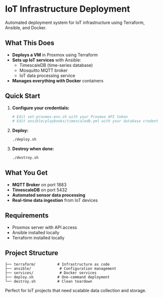 # IoT Infrastructure Deployment

Automated deployment system for IoT infrastructure using Terraform, Ansible, and Docker.

## What This Does

- **Deploys a VM** in Proxmox using Terraform
- **Sets up IoT services** with Ansible:
  - TimescaleDB (time-series database)
  - Mosquitto MQTT broker
  - IoT data processing service
- **Manages everything with Docker** containers

## Quick Start

1. **Configure your credentials:**
   ```bash
   # Edit set-proxmox-env.sh with your Proxmox API token
   # Edit ansible/playbooks/timescaledb.yml with your database credentials
   ```

2. **Deploy:**
   ```bash
   ./deploy.sh
   ```

3. **Destroy when done:**
   ```bash
   ./destroy.sh
   ```

## What You Get

- **MQTT Broker** on port 1883
- **TimescaleDB** on port 5432
- **Automated sensor data processing**
- **Real-time data ingestion** from IoT devices

## Requirements

- Proxmox server with API access
- Ansible installed locally
- Terraform installed locally

## Project Structure

```
├── terraform/          # Infrastructure as code
├── ansible/             # Configuration management
├── services/            # Docker services
├── deploy.sh           # One-command deployment
└── destroy.sh          # Clean teardown
```

Perfect for IoT projects that need scalable data collection and storage.